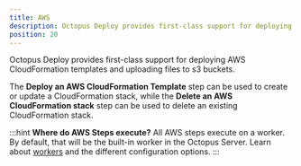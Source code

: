 ```yaml
---
title: AWS
description: Octopus Deploy provides first-class support for deploying AWS CloudFormation templates.
position: 20
---
```


Octopus Deploy provides first-class support for deploying AWS CloudFormation templates and uploading files to s3 buckets.

The **Deploy an AWS CloudFormation Template** step can be used to create or update a CloudFormation stack, while the **Delete an AWS CloudFormation stack** step can be used to delete an existing CloudFormation stack.

:::hint
**Where do AWS Steps execute?**
All AWS steps execute on a worker.  By default, that will be the built-in worker in the Octopus Server. Learn about [workers](/docs/infrastructure/workers/index.md) and the different configuration options.
:::
